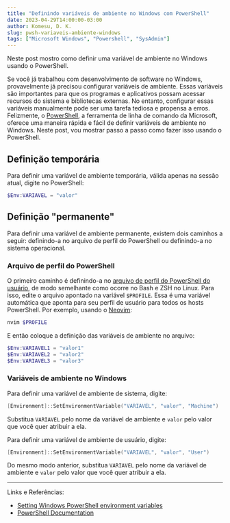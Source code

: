 ```yaml
---
title: "Definindo variáveis de ambiente no Windows com PowerShell"
date: 2023-04-29T14:00:00-03:00
author: Komesu, D. K.
slug: pwsh-variaveis-ambiente-windows
tags: ["Microsoft Windows", "Powershell", "SysAdmin"]
---
```


Neste post mostro como definir uma variável de ambiente no Windows usando o PowerShell.

<!--more-->

Se você já trabalhou com desenvolvimento de software no Windows, provavelmente já precisou configurar variáveis de ambiente. Essas variáveis são importantes para que os programas e aplicativos possam acessar recursos do sistema e bibliotecas externas. No entanto, configurar essas variáveis manualmente pode ser uma tarefa tediosa e propensa a erros. Felizmente, o [PowerShell](https://en.wikipedia.org/wiki/PowerShell), a ferramenta de linha de comando da Microsoft, oferece uma maneira rápida e fácil de definir variáveis de ambiente no Windows. Neste post, vou mostrar passo a passo como fazer isso usando o PowerShell.

## Definição temporária

Para definir uma variável de ambiente temporária, válida apenas na sessão atual, digite no PowerShell:

```powershell
$Env:VARIAVEL = "valor"
```

## Definição "permanente"

Para definir uma variável de ambiente permanente, existem dois caminhos a seguir: definindo-a no arquivo de perfil do PowerShell ou definindo-a no sistema operacional.

### Arquivo de perfil do PowerShell

O primeiro caminho é definindo-a no [arquivo de perfil do PowerShell do usuário](https://learn.microsoft.com/en-us/powershell/module/microsoft.powershell.core/about/about_profiles), de modo semelhante como ocorre no Bash e ZSH no Linux. Para isso, edite o arquivo apontado na variável `$PROFILE`. Essa é uma variável automática que aponta para seu perfil de usuário para todos os hosts PowerShell. Por exemplo, usando o [Neovim](https://neovim.io):

```powershell
nvim $PROFILE
```

E então coloque a definição das variáveis de ambiente no arquivo:

```powershell
$Env:VARIAVEL1 = "valor1"
$Env:VARIAVEL2 = "valor2"
$Env:VARIAVEL3 = "valor3"
```

### Variáveis de ambiente no Windows

Para definir uma variável de ambiente de sistema, digite:

```powershell
[Environment]::SetEnvironmentVariable("VARIAVEL", "valor", "Machine")
```

Substitua `VARIAVEL` pelo nome da variável de ambiente e `valor` pelo valor que você quer atribuir a ela.

Para definir uma variável de ambiente de usuário, digite:

```powershell
[Environment]::SetEnvironmentVariable("VARIAVEL", "valor", "User")
```

Do mesmo modo anterior, substitua `VARIAVEL` pelo nome da variável de ambiente e `valor` pelo valor que você quer atribuir a ela.

---

Links e Referências:

- [Setting Windows PowerShell environment variables](https://stackoverflow.com/q/714877)
- [PowerShell Documentation](https://learn.microsoft.com/en-us/powershell/)
